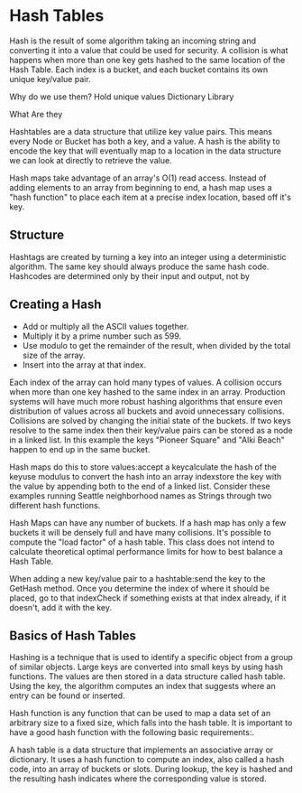# Hash Tables

Hash is the result of some algorithm taking an incoming string and converting it into a value that could be used for security. A collision is what happens when more than one key gets hashed to the same location of the Hash Table. Each index is a bucket, and each bucket contains its own unique key/value pair.

Why do we use them?
    Hold unique values
    Dictionary
    Library

What Are they

Hashtables are a data structure that utilize key value pairs. This means every Node or Bucket has both a key, and a value. A hash is the ability to encode the key that will eventually map to a location in the data structure we can look at directly to retrieve the value.

Hash maps take advantage of an array's O(1) read access. Instead of adding elements to an array from beginning to end, a hash map uses a "hash function" to place each item at a precise index location, based off it's key.

## Structure

Hashtags are created by turning a key into an integer using a deterministic algorithm. The same key should always produce the same hash code. Hashcodes are determined only by their input and output, not by

## Creating a Hash

- Add or multiply all the ASCII values together.
- Multiply it by a prime number such as 599.
- Use modulo to get the remainder of the result, when divided by the total size of the array.
- Insert into the array at that index.

Each index of the array can hold many types of values. A collision occurs when more than one key hashed to the same index in an array. Production systems will have much more robust hashing algorithms that ensure even distribution of values across all buckets and avoid unnecessary collisions. Collisions are solved by changing the initial state of the buckets. If two keys resolve to the same index then their key/value pairs can be stored as a node in a linked list. In this example the keys "Pioneer Square" and "Alki Beach" happen to end up in the same bucket.

Hash maps do this to store values:accept a keycalculate the hash of the keyuse modulus to convert the hash into an array indexstore the key with the value by appending both to the end of a linked list. Consider these examples running Seattle neighborhood names as Strings through two different hash functions.

Hash Maps can have any number of buckets. If a hash map has only a few buckets it will be densely full and have many collisions. It's possible to compute the "load factor" of a hash table. This class does not intend to calculate theoretical optimal performance limits for how to best balance a Hash Table.

When adding a new key/value pair to a hashtable:send the key to the GetHash method. Once you determine the index of where it should be placed, go to that indexCheck if something exists at that index already, if it doesn't, add it with the key.

## Basics of Hash Tables

Hashing is a technique that is used to identify a specific object from a group of similar objects. Large keys are converted into small keys by using hash functions. The values are then stored in a data structure called hash table. Using the key, the algorithm computes an index that suggests where an entry can be found or inserted.

Hash function is any function that can be used to map a data set of an arbitrary size to a fixed size, which falls into the hash table. It is important to have a good hash function with the following basic requirements:.

A hash table is a data structure that implements an associative array or dictionary. It uses a hash function to compute an index, also called a hash code, into an array of buckets or slots. During lookup, the key is hashed and the resulting hash indicates where the corresponding value is stored.
